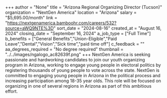+++
author = "None"
title = "Arizona Regional Organizing Director (Tucson)"
organization = "NextGen America"
location = "Arizona"
salary = "$5,695.00/month"
link = "https://nextgenamerica.bamboohr.com/careers/532?source=aWQ9NTE%3D"
sort_date = "2024-08-16"
created_at = "August 16, 2024"
closing_date = "September 16, 2024"
a_job_type = ["Full Time"]
b_benefits = ["General Benefits","Union-Eligible","Paid Leave","Dental","Vision","Sick time","paid time off"]
c_feedback = ""
aa_degrees_required = "No degree required"
thumbnail = "../../images/ngalogo_ac82639f.png"
+++
NextGen America is seeking passionate and hardworking candidates to join our youth organizing program in Arizona, working to engage young people in electoral politics by registering thousands of young people to vote across the state. NextGen is committed to engaging young people in Arizona in the political process and increasing participation among 18-35 year olds. This role will be focused on organizing in one of several regions in Arizona as part of this ambitious effort. 
